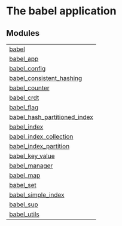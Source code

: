 

# The babel application #


## Modules ##


<table width="100%" border="0" summary="list of modules">
<tr><td><a href="https://gitlab.com/leapsight/babel/blob/develop/doc/babel.md" class="module">babel</a></td></tr>
<tr><td><a href="https://gitlab.com/leapsight/babel/blob/develop/doc/babel_app.md" class="module">babel_app</a></td></tr>
<tr><td><a href="https://gitlab.com/leapsight/babel/blob/develop/doc/babel_config.md" class="module">babel_config</a></td></tr>
<tr><td><a href="https://gitlab.com/leapsight/babel/blob/develop/doc/babel_consistent_hashing.md" class="module">babel_consistent_hashing</a></td></tr>
<tr><td><a href="https://gitlab.com/leapsight/babel/blob/develop/doc/babel_counter.md" class="module">babel_counter</a></td></tr>
<tr><td><a href="https://gitlab.com/leapsight/babel/blob/develop/doc/babel_crdt.md" class="module">babel_crdt</a></td></tr>
<tr><td><a href="https://gitlab.com/leapsight/babel/blob/develop/doc/babel_flag.md" class="module">babel_flag</a></td></tr>
<tr><td><a href="https://gitlab.com/leapsight/babel/blob/develop/doc/babel_hash_partitioned_index.md" class="module">babel_hash_partitioned_index</a></td></tr>
<tr><td><a href="https://gitlab.com/leapsight/babel/blob/develop/doc/babel_index.md" class="module">babel_index</a></td></tr>
<tr><td><a href="https://gitlab.com/leapsight/babel/blob/develop/doc/babel_index_collection.md" class="module">babel_index_collection</a></td></tr>
<tr><td><a href="https://gitlab.com/leapsight/babel/blob/develop/doc/babel_index_partition.md" class="module">babel_index_partition</a></td></tr>
<tr><td><a href="https://gitlab.com/leapsight/babel/blob/develop/doc/babel_key_value.md" class="module">babel_key_value</a></td></tr>
<tr><td><a href="https://gitlab.com/leapsight/babel/blob/develop/doc/babel_manager.md" class="module">babel_manager</a></td></tr>
<tr><td><a href="https://gitlab.com/leapsight/babel/blob/develop/doc/babel_map.md" class="module">babel_map</a></td></tr>
<tr><td><a href="https://gitlab.com/leapsight/babel/blob/develop/doc/babel_set.md" class="module">babel_set</a></td></tr>
<tr><td><a href="https://gitlab.com/leapsight/babel/blob/develop/doc/babel_simple_index.md" class="module">babel_simple_index</a></td></tr>
<tr><td><a href="https://gitlab.com/leapsight/babel/blob/develop/doc/babel_sup.md" class="module">babel_sup</a></td></tr>
<tr><td><a href="https://gitlab.com/leapsight/babel/blob/develop/doc/babel_utils.md" class="module">babel_utils</a></td></tr></table>

